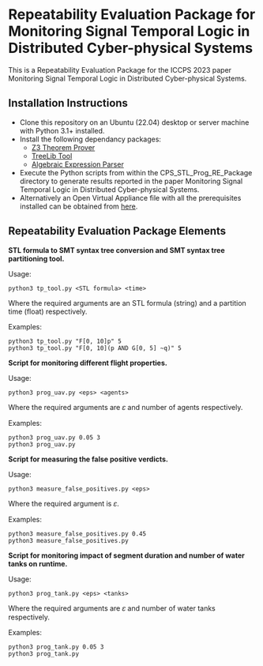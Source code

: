 
# Repeatability Evaluation Package for Monitoring Signal Temporal Logic in Distributed Cyber-physical Systems

This is a Repeatability Evaluation Package for the ICCPS 2023 paper Monitoring Signal Temporal Logic in Distributed Cyber-physical Systems.

## Installation Instructions

- Clone this repository on an Ubuntu (22.04) desktop or server machine with Python 3.1+ installed.
- Install the following dependancy packages:
     - [Z3 Theorem Prover](https://github.com/Z3Prover/z3)
     - [TreeLib Tool](https://github.com/caesar0301/treelib)
     - [Algebraic Expression Parser](https://github.com/mohamedsalahh/Algebraic-Expression-Parser)
- Execute the Python scripts from within the CPS_STL_Prog_RE_Package directory to generate results reported in the paper Monitoring Signal Temporal Logic in Distributed Cyber-physical Systems.
- Alternatively an Open Virtual Appliance file with all the prerequisites installed can be obtained from [here](https://drive.google.com/drive/u/1/folders/1IcoNuNLWhI4AHDvDWieHcKazeUa9qhJA).

## Repeatability Evaluation Package Elements

**STL formula to SMT syntax tree conversion and SMT syntax tree partitioning tool.**

Usage:

```
python3 tp_tool.py <STL formula> <time>
```

Where the required arguments are an STL formula (string) and a partition time (float) respectively.

Examples:

```
python3 tp_tool.py "F[0, 10]p" 5
python3 tp_tool.py "F[0, 10](p AND G[0, 5] ~q)" 5
```

**Script for monitoring different flight properties.**

Usage:

```
python3 prog_uav.py <eps> <agents>
```

Where the required arguments are 𝜀 and number of agents respectively.

Examples:

```
python3 prog_uav.py 0.05 3
python3 prog_uav.py
```

**Script for measuring the false positive verdicts.**

Usage:

```
python3 measure_false_positives.py <eps>
```

Where the required argument is 𝜀.

Examples:

```
python3 measure_false_positives.py 0.45
python3 measure_false_positives.py
```

**Script for monitoring impact of segment duration and number of water tanks on runtime.**

Usage:

```
python3 prog_tank.py <eps> <tanks>
```

Where the required arguments are 𝜀 and number of water tanks respectively.

Examples:

```
python3 prog_tank.py 0.05 3
python3 prog_tank.py
```